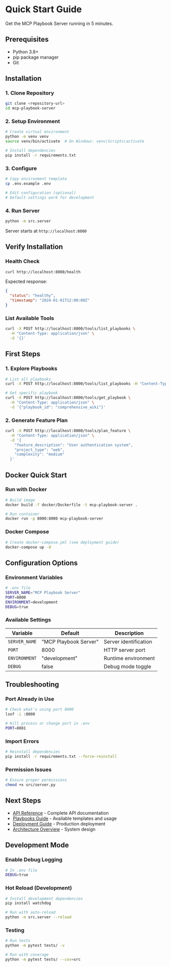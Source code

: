 # Quick Start Guide

Get the MCP Playbook Server running in 5 minutes.

## Prerequisites

- Python 3.8+
- pip package manager
- Git

## Installation

### 1. Clone Repository
```bash
git clone <repository-url>
cd mcp-playbook-server
```

### 2. Setup Environment
```bash
# Create virtual environment
python -m venv venv
source venv/bin/activate  # On Windows: venv\Scripts\activate

# Install dependencies
pip install -r requirements.txt
```

### 3. Configure
```bash
# Copy environment template
cp .env.example .env

# Edit configuration (optional)
# Default settings work for development
```

### 4. Run Server
```bash
python -m src.server
```

Server starts at `http://localhost:8000`

## Verify Installation

### Health Check
```bash
curl http://localhost:8000/health
```

Expected response:
```json
{
  "status": "healthy",
  "timestamp": "2024-01-01T12:00:00Z"
}
```

### List Available Tools
```bash
curl -X POST http://localhost:8000/tools/list_playbooks \
  -H "Content-Type: application/json" \
  -d '{}'
```

## First Steps

### 1. Explore Playbooks
```bash
# List all playbooks
curl -X POST http://localhost:8000/tools/list_playbooks -H "Content-Type: application/json" -d '{}'

# Get specific playbook
curl -X POST http://localhost:8000/tools/get_playbook \
  -H "Content-Type: application/json" \
  -d '{"playbook_id": "comprehensive_wiki"}'
```

### 2. Generate Feature Plan
```bash
curl -X POST http://localhost:8000/tools/plan_feature \
  -H "Content-Type: application/json" \
  -d '{
    "feature_description": "User authentication system",
    "project_type": "web",
    "complexity": "medium"
  }'
```



## Docker Quick Start

### Run with Docker
```bash
# Build image
docker build -f docker/Dockerfile -t mcp-playbook-server .

# Run container
docker run -p 8000:8000 mcp-playbook-server
```

### Docker Compose
```bash
# Create docker-compose.yml (see deployment guide)
docker-compose up -d
```

## Configuration Options

### Environment Variables
```bash
# .env file
SERVER_NAME="MCP Playbook Server"
PORT=8000
ENVIRONMENT=development
DEBUG=true
```

### Available Settings
| Variable | Default | Description |
|----------|---------|-------------|
| `SERVER_NAME` | "MCP Playbook Server" | Server identification |
| `PORT` | 8000 | HTTP server port |
| `ENVIRONMENT` | "development" | Runtime environment |
| `DEBUG` | false | Debug mode toggle |

## Troubleshooting

### Port Already in Use
```bash
# Check what's using port 8000
lsof -i :8000

# Kill process or change port in .env
PORT=8081
```

### Import Errors
```bash
# Reinstall dependencies
pip install -r requirements.txt --force-reinstall
```

### Permission Issues
```bash
# Ensure proper permissions
chmod +x src/server.py
```

## Next Steps

- [API Reference](./api-reference.md) - Complete API documentation
- [Playbooks Guide](./playbooks.md) - Available templates and usage
- [Deployment Guide](../operations/deployment.md) - Production deployment
- [Architecture Overview](../overview/architecture.md) - System design

## Development Mode

### Enable Debug Logging
```bash
# In .env file
DEBUG=true
```

### Hot Reload (Development)
```bash
# Install development dependencies
pip install watchdog

# Run with auto-reload
python -m src.server --reload
```

### Testing
```bash
# Run tests
python -m pytest tests/ -v

# Run with coverage
python -m pytest tests/ --cov=src
```